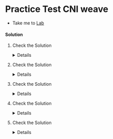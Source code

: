 # Practice Test CNI weave

  - Take me to [Lab](https://kodekloud.com/courses/539883/lectures/9816778)

#### Solution

  1. Check the Solution

     <details>

      ``` 
      CNI
      ```
     </details>

  2. Check the Solution

     <details>

      ```
      /opt/cni/bin
      ```
     </details>

  3. Check the Solution

     <details>

      ```
      cisco
      ```
     </details>

  4. Check the Solution

     <details>

      ```   
      weave
      ```
     </details>

  5. Check the Solution

     <details>

      ```
      weave-net
      ```
     </details>

